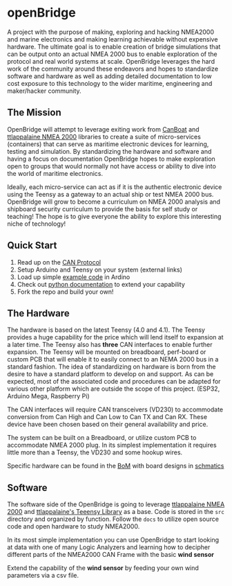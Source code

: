 # openBridge

A project with the purpose of making, exploring and hacking NMEA2000 and marine electronics and making learning achievable without expensive hardware. The ultimate goal is to enable creation of bridge simulations that can be output onto an actual NMEA 2000 bus to enable exploration of the protocol and real world systems at scale. OpenBridge leverages the hard work of the community around these endeavors and hopes to standardize software and hardware as well as adding detailed documentation to low cost exposure to this technology to the wider maritime, engineering and maker/hacker community.

## The Mission

OpenBridge will attempt to leverage exiting work from [CanBoat](https://github.com/canboat/canboat) and [ttlappalaine NMEA 2000](https://github.com/ttlappalainen/NMEA2000) libraries to create a suite of micro-services (containers) that can serve as maritime electronic devices for learning, testing and simulation. By standardizing the hardware and software and having a focus on documentation OpenBridge hopes to make exploration open to groups that would normally not have access or ability to dive into the world of maritime electronics.

Ideally, each micro-service can act as if it is the authentic electronic device using the Teensy as a gateway to an actual ship or test NMEA 2000 bus. OpenBridge will grow to become a curriculum on NMEA 2000 analysis and shipboard security curriculum to provide the basis for self study or teaching! The hope is to give everyone the ability to explore this interesting niche of technology!

## Quick Start

1. Read up on the [CAN Protocol](docs/can_protocol.md)
2. Setup Arduino and Teensy on your system (external links)
3. Load up simple [example code](scr/ARDUINO/working_wind.ino) in Ardino
4. Check out [python documentation](docs/python.md) to extend your capability
5. Fork the repo and build your own!

## The Hardware

The hardware is based on the latest Teensy (4.0 and 4.1). The Teensy provides a huge capability for the price which will lend itself to expansion at a later time. The Teensy also has **three** CAN interfaces to enable further expansion. The Teensy will be mounted on breadboard, perf-board or custom PCB that will enable it to easily connect to an NEMA 2000 bus in a standard fashion. The idea of standardizing on hardware is born from the desire to have a standard platform to develop on and support. As can be expected, most of the associated code and procedures can be adapted for various other platform which are outside the scope of this project. (ESP32, Arduino Mega, Raspberry Pi)

The CAN interfaces will require CAN transceivers (VD230) to accommodate conversion from Can High and Can Low to Can TX and Can RX. These device have been chosen based on their general availability and price.

The system can be built on a Breadboard, or utilize custom PCB to accommodate NMEA 2000 plug. In its simplest implementation it requires little more than a Teensy, the VD230 and some hookup wires.

Specific hardware can be found in the [BoM](docs/bom.md) with board designs in [schmatics](schmatics/)

## Software

The software side of the OpenBridge is going to leverage [ttlappalaine NMEA 2000](https://github.com/ttlappalainen/NMEA2000) and [ttlappalaine's Teeensy Library](https://github.com/ttlappalainen/NMEA2000_Teensyx) as a base. Code is stored in the `src` directory and organized by function. Follow the `docs` to utilize open source code and open hardware to study NMEA2000.

In its most simple implementation you can use OpenBridge to start looking at data with one of many Logic Analyzers and learning how to decipher different parts of the NMEA2000 CAN Frame with the basic **wind sensor**

Extend the capability of the **wind sensor** by feeding your own wind parameters via a csv file.
